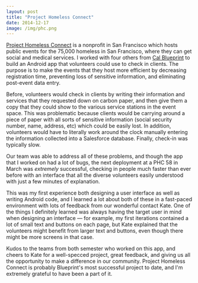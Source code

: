 ```yaml
---
layout: post
title: "Project Homeless Connect"
date: 2014-12-17
image: /img/phc.png
---
```

[Project Homeless Connect](http://www.projecthomelessconnect.com/) is a nonprofit in San Francisco which hosts public events for the 75,000 homeless in San Francisco, where they can get social and medical services.  I worked with four others from [Cal Blueprint](http://calblueprint.org) to build an Android app that volunteers could use to check in clients. The purpose is to make the events that they host more efficient by decreasing registration time, preventing loss of sensitive information, and eliminating post-event data entry.

Before, volunteers would check in clients by writing their information and services that they requested down on carbon paper, and then give them a copy that they could show to the various service stations in the event space. This was problematic because clients would be carrying around a piece of paper with all sorts of sensitive information (social security number, name, address, etc) which could be easily lost. In addition, volunteers would have to literally work around the clock manually entering the information collected into a Salesforce database. Finally, check-in was typically slow.

Our team was able to address all of these problems, and though the app that I worked on had a lot of bugs, the next deployment at a PHC 58 in March was _extremely_ successful, checking in people much faster than ever before with an interface that all the diverse volunteers easily understood with just a few minutes of explanation.

This was my first experience both designing a user interface as well as writing Android code, and I learned a lot about both of these in a fast-paced environment with lots of feedback from our wonderful contact Kate. One of the things I definitely learned was always having the target user in mind when designing an interface &mdash; for example, my first iterations contained a lot of small text and buttons on each page, but Kate explained that the volunteers might benefit from larger text and buttons, even though there might be more screens in that case.

Kudos to the teams from both semester who worked on this app, and cheers to Kate for a well-specced project, great feedback, and giving us all the opportunity to make a difference in our community.  Project Homeless Connect is probably Blueprint's most successful project to date, and I'm extremely grateful to have been a part of it.
